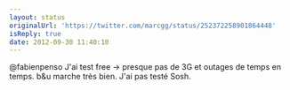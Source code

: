 ```yaml
---
layout: status
originalUrl: 'https://twitter.com/marcgg/status/252372258901864448'
isReply: true
date: 2012-09-30 11:40:10
---
```


@fabienpenso J'ai test free -&gt; presque pas de 3G et outages de temps en temps. b&amp;u marche très bien. J'ai pas testé Sosh.
